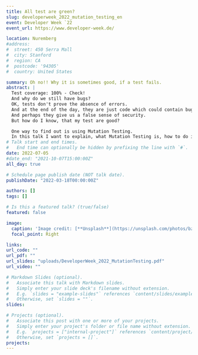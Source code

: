 ```yaml
---
title: All test are green?
slug: developerweek_2022_mutation_testing_en
event: Developer Week `22
event_url: https://www.developer-week.de/

location: Nuremberg
#address:
#  street: 450 Serra Mall
#  city: Stanford
#  region: CA
#  postcode: '94305'
#  country: United States

summary: Oh no!! Why it is sometimes good, if a test fails.
abstract: |
  Test coverage: 100% - Check!  
  And why do we still have bugs?  
  OK, tests don't prove the absence of errors.  
  And at the end of the day, they are just code which could contain bugs as well.  
  And perhaps they give us a false sense of security.  
  But how do I know, that my test are good?  

  One way to find out is using Mutation Testing.  
  In this talk I want to explain, what Mutation Testing is, how to do it and when it is helpful.
# Talk start and end times.
#   End time can optionally be hidden by prefixing the line with `#`.
date: 2022-07-05
#date_end: "2021-10-07T15:00:00Z"
all_day: true

# Schedule page publish date (NOT talk date).
publishDate: "2022-03-18T00:00:00Z"

authors: []
tags: []

# Is this a featured talk? (true/false)
featured: false

image:
  caption: 'Image credit: [**Unsplash**](https://unsplash.com/photos/bzdhc5b3Bxs)'
  focal_point: Right

links:
url_code: ""
url_pdf: ""
url_slides: "uploads/DeveloperWeek_2022_MutationTesting.pdf"
url_video: ""

# Markdown Slides (optional).
#   Associate this talk with Markdown slides.
#   Simply enter your slide deck's filename without extension.
#   E.g. `slides = "example-slides"` references `content/slides/example-slides.md`.
#   Otherwise, set `slides = ""`.
slides:

# Projects (optional).
#   Associate this post with one or more of your projects.
#   Simply enter your project's folder or file name without extension.
#   E.g. `projects = ["internal-project"]` references `content/project/deep-learning/index.md`.
#   Otherwise, set `projects = []`.
projects:
---
```

